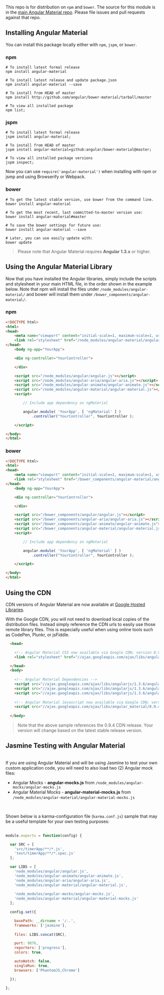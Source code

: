 This repo is for distribution on `npm` and `bower`. The source for this module is in the
[main Angular Material repo](https://github.com/angular/material).
Please file issues and pull requests against that repo.

## Installing Angular Material

You can install this package locally either with `npm`, `jspm`, or `bower`. 

### npm

```shell
# To install latest formal release 
npm install angular-material

# To install latest release and update package.json
npm install angular-material --save

# To install from HEAD of master
npm install http://github.com/angular/bower-material/tarball/master

# To view all installed package 
npm list;
```

### jspm

```shell
# To install latest formal release
jspm install angular-material;

# To install from HEAD of master
jspm install angular-material=github:angular/bower-material@master;

# To view all installed package versions
jspm inspect;
```

Now you can use `require('angular-material')` when installing with npm or jsmp and using Browserify or Webpack.

### bower

```shell
# To get the latest stable version, use bower from the command line.
bower install angular-material

# To get the most recent, last committed-to-master version use:
bower install angular-material#master

# To save the bower settings for future use:
bower install angular-material --save

# Later, you can use easily update with:
bower update
```

> Please note that Angular Material requires **Angular 1.3.x** or higher.


## Using the Angular Material Library

Now that you have installed the Angular libraries, simply include the scripts and 
stylesheet in your main HTML file, in the order shown in the example below. Note that npm 
will install the files under `/node_modules/angular-material/` and bower will install them 
under `/bower_components/angular-material/`.

### npm

```html
<!DOCTYPE html>
<html>
<head>
    <meta name="viewport" content="initial-scale=1, maximum-scale=1, user-scalable=no" />
    <link rel="stylesheet" href="/node_modules/angular-material/angular-material.css">
</head>
	<body ng-app="YourApp">

	<div ng-controller="YourController">

	</div>

	<script src="/node_modules/angular/angular.js"></script>
	<script src="/node_modules/angular-aria/angular-aria.js"></script>
	<script src="/node_modules/angular-animate/angular-animate.js"></script>
	<script src="/node_modules/angular-material/angular-material.js"></script>
	<script>

		// Include app dependency on ngMaterial

		angular.module( 'YourApp', [ 'ngMaterial' ] )
			.controller("YourController", YourController );

	</script>

</body>
</html>
```

### bower

```html
<!DOCTYPE html>
<html>
<head>
    <meta name="viewport" content="initial-scale=1, maximum-scale=1, user-scalable=no" />
    <link rel="stylesheet" href="/bower_components/angular-material/angular-material.css">
</head>
	<body ng-app="YourApp">

	<div ng-controller="YourController">

	</div>

	<script src="/bower_components/angular/angular.js"></script>
	<script src="/bower_components/angular-aria/angular-aria.js"></script>
	<script src="/bower_components/angular-animate/angular-animate.js"></script>
	<script src="/bower_components/angular-material/angular-material.js"></script>
	<script>

		// Include app dependency on ngMaterial

		angular.module( 'YourApp', [ 'ngMaterial' ] )
			.controller("YourController", YourController );

	</script>

</body>
</html>
```

## Using the CDN

CDN versions of Angular Material are now available at 
[Google Hosted Libraries](https://developers.google.com/speed/libraries/devguide#angularmaterial). 

With the Google CDN, you will not need to download local copies of the distribution files.
Instead simply reference the CDN urls to easily use those remote library files. 
This is especially useful when using online tools such as CodePen, Plunkr, or jsFiddle.

```html
  <head>

    <!-- Angular Material CSS now available via Google CDN; version 0.9.4 used here -->
    <link rel="stylesheet" href="//ajax.googleapis.com/ajax/libs/angular_material/0.9.4/angular-material.min.css">

  </head>
  <body>
  
    <!-- Angular Material Dependencies -->
    <script src="//ajax.googleapis.com/ajax/libs/angularjs/1.3.6/angular.min.js"></script>
    <script src="//ajax.googleapis.com/ajax/libs/angularjs/1.3.6/angular-animate.min.js"></script>
    <script src="//ajax.googleapis.com/ajax/libs/angularjs/1.3.6/angular-aria.min.js"></script>
    
    <!-- Angular Material Javascript now available via Google CDN; version 0.9.4 used here -->
    <script src="//ajax.googleapis.com/ajax/libs/angular_material/0.9.4/angular-material.min.js"></script>
    
  </body>
```

> Note that the above sample references the 0.9.4 CDN release. Your version will change 
based on the latest stable release version.

## Jasmine Testing with Angular Material

<br/>
If you are using Angular Material and will be using Jasmine to test your own custom application code, you will need to also load two (2) Angular mock files:

*  Angular Mocks - **angular-mocks.js** from `/node_modules/angular-mocks/angular-mocks.js`
*  Angular Material Mocks - **angular-material-mocks.js** from `/node_modules/angular-material/angular-material-mocks.js`

<br/>

Shown below is a karma-configuration file (`karma.conf.js`) sample that may be a useful template for your own testing purposes:<br/><br/>

```js
module.exports = function(config) {

  var SRC = [
    'src/timerApp/**/*.js',
    'test/timerApp/**/*.spec.js'
  ];

  var LIBS = [
    'node_modules/angular/angular.js',
    'node_modules/angular-animate/angular-animate.js',
    'node_modules/angular-aria/angular-aria.js',
    'node_modules/angular-material/angular-material.js',
    
    'node_modules/angular-mocks/angular-mocks.js',
    'node_modules/angular-material/angular-material-mocks.js'
  ];

  config.set({

    basePath: __dirname + '/..',
    frameworks: ['jasmine'],
    
    files: LIBS.concat(SRC),

    port: 9876,
    reporters: ['progress'],
    colors: true,

    autoWatch: false,
    singleRun: true,
    browsers: ['PhantomJS,Chrome']

  });

};
```

